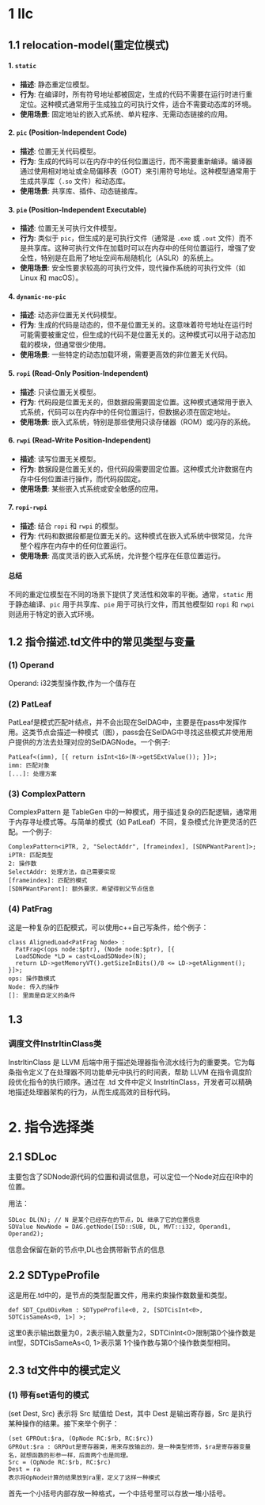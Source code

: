 # 1 llc #
## 1.1 relocation-model(重定位模式) ##
#### 1. `static`
- **描述**: 静态重定位模型。
- **行为**: 在编译时，所有符号地址都被固定，生成的代码不需要在运行时进行重定位。这种模式通常用于生成独立的可执行文件，适合不需要动态库的环境。
- **使用场景**: 固定地址的嵌入式系统、单片程序、无需动态链接的应用。

#### 2. `pic` (Position-Independent Code)
- **描述**: 位置无关代码模型。
- **行为**: 生成的代码可以在内存中的任何位置运行，而不需要重新编译。编译器通过使用相对地址或全局偏移表（GOT）来引用符号地址。这种模型通常用于生成共享库（`.so` 文件）和动态库。
- **使用场景**: 共享库、插件、动态链接库。

#### 3. `pie` (Position-Independent Executable)
- **描述**: 位置无关可执行文件模型。
- **行为**: 类似于 `pic`，但生成的是可执行文件（通常是 `.exe` 或 `.out` 文件）而不是共享库。这种可执行文件在加载时可以在内存中的任何位置运行，增强了安全性，特别是在启用了地址空间布局随机化（ASLR）的系统上。
- **使用场景**: 安全性要求较高的可执行文件，现代操作系统的可执行文件（如 Linux 和 macOS）。

#### 4. `dynamic-no-pic`
- **描述**: 动态非位置无关代码模型。
- **行为**: 生成的代码是动态的，但不是位置无关的。这意味着符号地址在运行时可能需要被重定位，但生成的代码不是位置无关的。这种模式可以用于动态加载的模块，但通常很少使用。
- **使用场景**: 一些特定的动态加载环境，需要更高效的非位置无关代码。

#### 5. `ropi` (Read-Only Position-Independent)
- **描述**: 只读位置无关模型。
- **行为**: 代码段是位置无关的，但数据段需要固定位置。这种模式通常用于嵌入式系统，代码可以在内存中的任何位置运行，但数据必须在固定地址。
- **使用场景**: 嵌入式系统，特别是那些使用只读存储器（ROM）或闪存的系统。

#### 6. `rwpi` (Read-Write Position-Independent)
- **描述**: 读写位置无关模型。
- **行为**: 数据段是位置无关的，但代码段需要固定位置。这种模式允许数据在内存中任何位置进行操作，而代码段固定。
- **使用场景**: 某些嵌入式系统或安全敏感的应用。

#### 7. `ropi-rwpi`
- **描述**: 结合 `ropi` 和 `rwpi` 的模型。
- **行为**: 代码和数据段都是位置无关的。这种模式在嵌入式系统中很常见，允许整个程序在内存中的任何位置运行。
- **使用场景**: 高度灵活的嵌入式系统，允许整个程序在任意位置运行。

#### 总结
不同的重定位模型在不同的场景下提供了灵活性和效率的平衡。通常，`static` 用于静态编译、`pic` 用于共享库、`pie` 用于可执行文件，而其他模型如 `ropi` 和 `rwpi` 则适用于特定的嵌入式环境。

## 1.2 指令描述.td文件中的常见类型与变量
### (1) Operand
Operand<i32>: i32类型操作数,作为一个值存在

### (2) PatLeaf
PatLeaf是模式匹配叶结点，并不会出现在SelDAG中，主要是在pass中发挥作用。这类节点会描述一种模式（图），pass会在SelDAG中寻找这些模式并使用用户提供的方法去处理对应的SelDAGNode。一个例子:

	PatLeaf<(imm), [{ return isInt<16>(N->getSExtValue()); }]>;
	imm: 匹配对象
	[...]: 处理方案

### (3) ComplexPattern
ComplexPattern 是 TableGen 中的一种模式，用于描述复杂的匹配逻辑，通常用于内存寻址模式等。与简单的模式（如 PatLeaf）不同，复杂模式允许更灵活的匹配。一个例子:

	ComplexPattern<iPTR, 2, "SelectAddr", [frameindex], [SDNPWantParent]>;
	iPTR: 匹配类型
	2: 操作数
	SelectAddr: 处理方法，自己需要实现
	[frameindex]: 匹配的模式
	[SDNPWantParent]: 额外要求，希望得到父节点信息


### (4) PatFrag
这是一种复杂的匹配模式，可以使用c++自己写条件，给个例子：
	
	class AlignedLoad<PatFrag Node> : 
	  PatFrag<(ops node:$ptr), (Node node:$ptr), [{
	  LoadSDNode *LD = cast<LoadSDNode>(N);
	  return LD->getMemoryVT().getSizeInBits()/8 <= LD->getAlignment();
	}]>; 
	ops: 操作数模式
	Node: 传入的操作
	[]: 里面是自定义的条件

## 1.3 ##
### 调度文件InstrItinClass类 ###
InstrItinClass 是 LLVM 后端中用于描述处理器指令流水线行为的重要类。它为每条指令定义了在处理器不同功能单元中执行的时间表，帮助 LLVM 在指令调度阶段优化指令的执行顺序。通过在 .td 文件中定义 InstrItinClass，开发者可以精确地描述处理器架构的行为，从而生成高效的目标代码。

# 2. 指令选择类

## 2.1 SDLoc
主要包含了SDNode源代码的位置和调试信息，可以定位一个Node对应在IR中的位置。

用法：

    SDLoc DL(N); // N 是某个已经存在的节点，DL 继承了它的位置信息
    SDValue NewNode = DAG.getNode(ISD::SUB, DL, MVT::i32, Operand1, Operand2);
信息会保留在新的节点中,DL也会携带新节点的信息

## 2.2 SDTypeProfile

这是用在.td中的，是节点的类型配置文件，用来约束操作数数量和类型。

	def SDT_Cpu0DivRem : SDTypeProfile<0, 2, [SDTCisInt<0>, SDTCisSameAs<0, 1>] >;

这里0表示输出数量为0，2表示输入数量为2，SDTCinInt<0>限制第0个操作数是int型，SDTCisSameAs<0, 1>表示第 1个操作数与第0个操作数类型相同。

## 2.3 td文件中的模式定义

### (1) 带有set语句的模式
(set Dest, Src) 表示将 Src 赋值给 Dest，其中 Dest 是输出寄存器，Src 是执行某种操作的结果。接下来举个例子：

	(set GPROut:$ra, (OpNode RC:$rb, RC:$rc))
	GPROut:$ra : GRPOut是寄存器类，用来存放输出的，是一种类型修饰，$ra是寄存器变量名，就想函数的形参一样，后面两个也是同理。
	Src = (OpNode RC:$rb, RC:$rc)
	Dest = ra
	表示将OpNode计算的结果放到ra里，定义了这样一种模式


首先一个小括号内部存放一种格式，一个中括号里可以存放一堆小括号。
